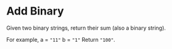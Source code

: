 # Add Binary

Given two binary strings, return their sum (also a binary string).

For example,
a = `"11"`
b = `"1"`
Return `"100"`.